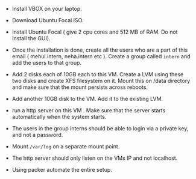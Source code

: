 * Install VBOX on your laptop.

* Download Ubuntu Focal ISO.

* Install Ubuntu Focal ( give 2 cpu cores and 512 MB of RAM. Do not install the GUI).

* Once the installation is done, create all the users who are a part of this email ( mehul.intern, neha.intern etc  ). Create a group called  `intern`
and add the users to that group. 

* Add 2 disks each of 10GB each to this VM. Create a LVM using these two disks and create XFS filesystem on it. Mount this on /data directory and make sure that the mount persists across reboots.

* Add another 10GB disk to the VM. Add it to the existing LVM.

* run a http server on this VM . Make sure that the server starts automatically when the system starts.

* The users in the group interns should be able to login via a private key, and not a password.

*  Mount  `/var/log`
on a separate mount point.

*  The http server should only listen on the VMs IP and not localhost.

* Using packer automate the entire setup.
